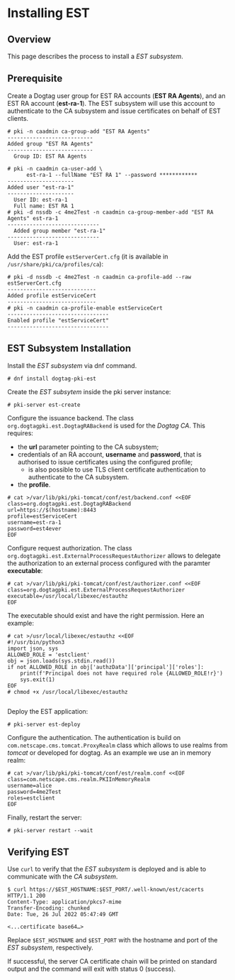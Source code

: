 Installing EST
==============

Overview
--------

This page describes the process to install a *EST subsystem*.


Prerequisite
--------------------------

Create a Dogtag user group for EST RA accounts (**EST RA Agents**), and an EST RA
account (**est-ra-1**). The EST subsystem will use this account to authenticate to
the CA subsystem and issue certificates on behalf of EST clients.

```
# pki -n caadmin ca-group-add "EST RA Agents"
---------------------------
Added group "EST RA Agents"
---------------------------
  Group ID: EST RA Agents

# pki -n caadmin ca-user-add \
      est-ra-1 --fullName "EST RA 1" --password ************
---------------------
Added user "est-ra-1"
---------------------
  User ID: est-ra-1
  Full name: EST RA 1
# pki -d nssdb -c 4me2Test -n caadmin ca-group-member-add "EST RA Agents" est-ra-1
-----------------------------
  Added group member "est-ra-1"
-----------------------------
  User: est-ra-1	    
```

Add the EST profile `estServerCert.cfg` (it is available in `/usr/share/pki/ca/profiles/ca`):

```
# pki -d nssdb -c 4me2Test -n caadmin ca-profile-add --raw estServerCert.cfg
----------------------------
Added profile estServiceCert
----------------------------
# pki -n caadmin ca-profile-enable estServiceCert
--------------------------------
Enabled profile "estServiceCert"
--------------------------------
```


EST Subsystem Installation
--------------------------
Install the *EST subsystem* via dnf command.

```
# dnf install dogtag-pki-est
```

Create the *EST subsytem* inside the pki server instance:

```
# pki-server est-create
```

Configure the issuance backend. The class `org.dogtagpki.est.DogtagRABackend` is used for the *Dogtag CA*. This requires:

- the **url** parameter pointing to the CA subsystem;
- credentials of an RA account, **username** and **password**, that is authorised to issue certificates using the configured profile;
  - is also possible to use TLS client certificate authentication to authenticate to the CA subsystem.
- the **profile**.


```
# cat >/var/lib/pki/pki-tomcat/conf/est/backend.conf <<EOF
class=org.dogtagpki.est.DogtagRABackend
url=https://$(hostname):8443
profile=estServiceCert
username=est-ra-1
password=est4ever
EOF
```

Configure request authorization. The class `org.dogtagpki.est.ExternalProcessRequestAuthorizer` allows to delegate the authorization to an external process configured with the paramter **executable**:

```
# cat >/var/lib/pki/pki-tomcat/conf/est/authorizer.conf <<EOF
class=org.dogtagpki.est.ExternalProcessRequestAuthorizer
executable=/usr/local/libexec/estauthz
EOF
```

The executable should exist and have the right permission. Here an example:

```
# cat >/usr/local/libexec/estauthz <<EOF
#!/usr/bin/python3
import json, sys
ALLOWED_ROLE = 'estclient'
obj = json.loads(sys.stdin.read())
if not ALLOWED_ROLE in obj['authzData']['principal']['roles']:
    print(f'Principal does not have required role {ALLOWED_ROLE!r}')
    sys.exit(1)
EOF
# chmod +x /usr/local/libexec/estauthz
	
```

Deploy the EST application:

```
# pki-server est-deploy
```

Configure the authentication. The authentication is build on `com.netscape.cms.tomcat.ProxyRealm` class which allows to use realms from *tomcat* or developed for dogtag. As an example we use an in memory realm:

```
# cat >/var/lib/pki/pki-tomcat/conf/est/realm.conf <<EOF
class=com.netscape.cms.realm.PKIInMemoryRealm
username=alice
password=4me2Test
roles=estclient
EOF
```

Finally, restart the server:

```
# pki-server restart --wait
```



Verifying EST
-----------------------------

Use `curl` to verify that the *EST subsystem* is deployed and is able to communicate with the *CA subsystem*.


```
$ curl https://$EST_HOSTNAME:$EST_PORT/.well-known/est/cacerts
HTTP/1.1 200
Content-Type: application/pkcs7-mime
Transfer-Encoding: chunked
Date: Tue, 26 Jul 2022 05:47:49 GMT

<...certificate base64…>

```
Replace `$EST_HOSTNAME` and `$EST_PORT` with the hostname and port of the *EST subsystem*, respectively.

If successful, the server CA certificate chain will be printed on standard output and the command will exit with status 0 (success).
